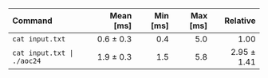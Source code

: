 | Command | Mean [ms] | Min [ms] | Max [ms] | Relative |
|:---|---:|---:|---:|---:|
| `cat input.txt` | 0.6 ± 0.3 | 0.4 | 5.0 | 1.00 |
| `cat input.txt \| ./aoc24` | 1.9 ± 0.3 | 1.5 | 5.8 | 2.95 ± 1.41 |
